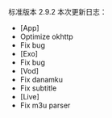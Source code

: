 标准版本 2.9.2
本次更新日志：

* [App]
* Optimize okhttp
* Fix bug
* [Exo]
* Fix bug
* [Vod]
* Fix danamku
* Fix subtitle
* [Live]
* Fix m3u parser
